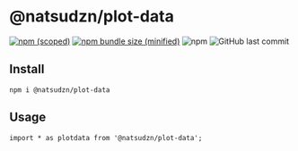 # @natsudzn/plot-data

[![npm (scoped)](https://img.shields.io/npm/v/@natsudzn/plot-data.svg)](https://www.npmjs.com/package/@natsudzn/plot-data)
[![npm bundle size (minified)](https://img.shields.io/bundlephobia/min/@natsudzn/plot-data.svg)](https://www.npmjs.com/package/@natsudzn/plot-data)
![npm](https://img.shields.io/npm/dt/@natsudzn/plot-data)
![GitHub last commit](https://img.shields.io/github/last-commit/Dessia-tech/plot_data)

## Install

```
npm i @natsudzn/plot-data
```

## Usage

```
import * as plotdata from '@natsudzn/plot-data';
```